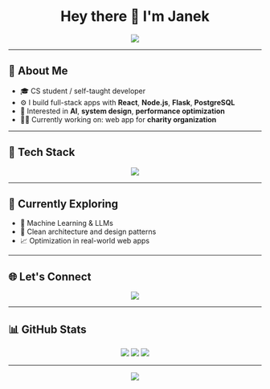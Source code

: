 <h1 align="center">Hey there 👋 I'm Janek</h1>

<p align="center">
  <img src="https://readme-typing-svg.herokuapp.com?font=Fira+Code&size=24&pause=1000&color=00BFFF&center=true&vCenter=true&width=435&lines=Full-stack+developer;Passionate+about+clean+code;Always+learning+new+tech+💻" />
</p>

---

## 💼 About Me

- 🎓 CS student / self-taught developer  
- ⚙️ I build full-stack apps with **React**, **Node.js**, **Flask**, **PostgreSQL**
- 🧠 Interested in **AI**, **system design**, **performance optimization**
- 🧑‍🔬 Currently working on: web app for **charity organization**

---

## 🚀 Tech Stack

<div align="center">
  <img src="https://skillicons.dev/icons?i=js,ts,react,nodejs,python,flask,postgres,mysql,html,css,tailwind,git,github,linux,vscode" />
</div>

---

## 🧠 Currently Exploring

- 🧬 Machine Learning & LLMs  
- 🔧 Clean architecture and design patterns  
- 📈 Optimization in real-world web apps

---

## 🌐 Let's Connect

<p align="center">
  <a href="mailto:larekdarek@gmail.com"><img src="https://img.shields.io/badge/Email-D14836?style=for-the-badge&logo=gmail&logoColor=white"/></a>
</p>

---

## 📊 GitHub Stats

<div align="center">
  <img src="https://github-readme-stats.vercel.app/api?username=JanWojnicki&show_icons=true&theme=tokyonight" />
  <img src="https://github-readme-streak-stats.herokuapp.com/?user=JanWojnicki&theme=tokyonight" />
  <img src="https://github-readme-stats.vercel.app/api/top-langs/?username=JanWojnicki&layout=compact&theme=tokyonight" />
</div>

---

<p align="center">
  <img src="https://quotes-github-readme.vercel.app/api?type=horizontal&theme=merko" />
</p>

